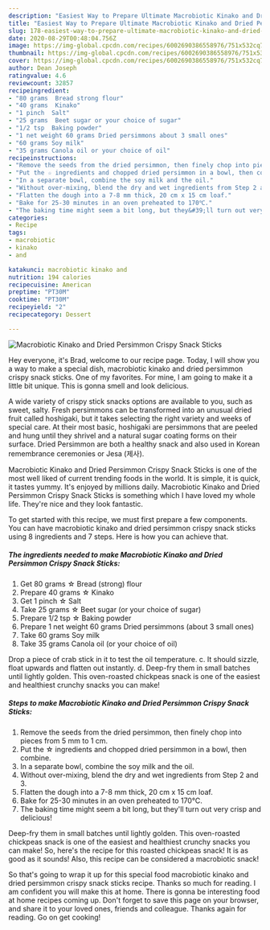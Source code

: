 ```yaml
---
description: "Easiest Way to Prepare Ultimate Macrobiotic Kinako and Dried Persimmon Crispy Snack Sticks"
title: "Easiest Way to Prepare Ultimate Macrobiotic Kinako and Dried Persimmon Crispy Snack Sticks"
slug: 178-easiest-way-to-prepare-ultimate-macrobiotic-kinako-and-dried-persimmon-crispy-snack-sticks
date: 2020-08-29T00:48:04.756Z
image: https://img-global.cpcdn.com/recipes/6002690386558976/751x532cq70/macrobiotic-kinako-and-dried-persimmon-crispy-snack-sticks-recipe-main-photo.jpg
thumbnail: https://img-global.cpcdn.com/recipes/6002690386558976/751x532cq70/macrobiotic-kinako-and-dried-persimmon-crispy-snack-sticks-recipe-main-photo.jpg
cover: https://img-global.cpcdn.com/recipes/6002690386558976/751x532cq70/macrobiotic-kinako-and-dried-persimmon-crispy-snack-sticks-recipe-main-photo.jpg
author: Dean Joseph
ratingvalue: 4.6
reviewcount: 32857
recipeingredient:
- "80 grams  Bread strong flour"
- "40 grams  Kinako"
- "1 pinch  Salt"
- "25 grams  Beet sugar or your choice of sugar"
- "1/2 tsp  Baking powder"
- "1 net weight 60 grams Dried persimmons about 3 small ones"
- "60 grams Soy milk"
- "35 grams Canola oil or your choice of oil"
recipeinstructions:
- "Remove the seeds from the dried persimmon, then finely chop into pieces from 5 mm to 1 cm."
- "Put the ☆ ingredients and chopped dried persimmon in a bowl, then combine."
- "In a separate bowl, combine the soy milk and the oil."
- "Without over-mixing, blend the dry and wet ingredients from Step 2 and 3."
- "Flatten the dough into a 7-8 mm thick, 20 cm x 15 cm loaf."
- "Bake for 25-30 minutes in an oven preheated to 170℃."
- "The baking time might seem a bit long, but they&#39;ll turn out very crisp and delicious!"
categories:
- Recipe
tags:
- macrobiotic
- kinako
- and

katakunci: macrobiotic kinako and 
nutrition: 194 calories
recipecuisine: American
preptime: "PT30M"
cooktime: "PT30M"
recipeyield: "2"
recipecategory: Dessert

---
```



![Macrobiotic Kinako and Dried Persimmon Crispy Snack Sticks](https://img-global.cpcdn.com/recipes/6002690386558976/751x532cq70/macrobiotic-kinako-and-dried-persimmon-crispy-snack-sticks-recipe-main-photo.jpg)

Hey everyone, it's Brad, welcome to our recipe page. Today, I will show you a way to make a special dish, macrobiotic kinako and dried persimmon crispy snack sticks. One of my favorites. For mine, I am going to make it a little bit unique. This is gonna smell and look delicious.

A wide variety of crispy stick snacks options are available to you, such as sweet, salty. Fresh persimmons can be transformed into an unusual dried fruit called hoshigaki, but it takes selecting the right variety and weeks of special care. At their most basic, hoshigaki are persimmons that are peeled and hung until they shrivel and a natural sugar coating forms on their surface. Dried Persimmon are both a healthy snack and also used in Korean remembrance ceremonies or Jesa (제사).

Macrobiotic Kinako and Dried Persimmon Crispy Snack Sticks is one of the most well liked of current trending foods in the world. It is simple, it is quick, it tastes yummy. It's enjoyed by millions daily. Macrobiotic Kinako and Dried Persimmon Crispy Snack Sticks is something which I have loved my whole life. They're nice and they look fantastic.


To get started with this recipe, we must first prepare a few components. You can have macrobiotic kinako and dried persimmon crispy snack sticks using 8 ingredients and 7 steps. Here is how you can achieve that.

<!--inarticleads1-->

##### The ingredients needed to make Macrobiotic Kinako and Dried Persimmon Crispy Snack Sticks:

1. Get 80 grams ☆ Bread (strong) flour
1. Prepare 40 grams ☆ Kinako
1. Get 1 pinch ☆ Salt
1. Take 25 grams ☆ Beet sugar (or your choice of sugar)
1. Prepare 1/2 tsp ☆ Baking powder
1. Prepare 1 net weight 60 grams Dried persimmons (about 3 small ones)
1. Take 60 grams Soy milk
1. Take 35 grams Canola oil (or your choice of oil)


Drop a piece of crab stick in it to test the oil temperature. c. It should sizzle, float upwards and flatten out instantly. d. Deep-fry them in small batches until lightly golden. This oven-roasted chickpeas snack is one of the easiest and healthiest crunchy snacks you can make! 

<!--inarticleads2-->

##### Steps to make Macrobiotic Kinako and Dried Persimmon Crispy Snack Sticks:

1. Remove the seeds from the dried persimmon, then finely chop into pieces from 5 mm to 1 cm.
1. Put the ☆ ingredients and chopped dried persimmon in a bowl, then combine.
1. In a separate bowl, combine the soy milk and the oil.
1. Without over-mixing, blend the dry and wet ingredients from Step 2 and 3.
1. Flatten the dough into a 7-8 mm thick, 20 cm x 15 cm loaf.
1. Bake for 25-30 minutes in an oven preheated to 170℃.
1. The baking time might seem a bit long, but they&#39;ll turn out very crisp and delicious!


Deep-fry them in small batches until lightly golden. This oven-roasted chickpeas snack is one of the easiest and healthiest crunchy snacks you can make! So, here&#39;s the recipe for this roasted chickpeas snack! It is as good as it sounds! Also, this recipe can be considered a macrobiotic snack! 

So that's going to wrap it up for this special food macrobiotic kinako and dried persimmon crispy snack sticks recipe. Thanks so much for reading. I am confident you will make this at home. There is gonna be interesting food at home recipes coming up. Don't forget to save this page on your browser, and share it to your loved ones, friends and colleague. Thanks again for reading. Go on get cooking!
